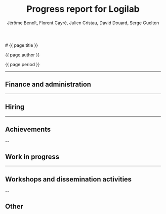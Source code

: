 ﻿---
layout: slides
title: "Progress report for Logilab"
theme: white
transition: none
author: Jérôme Benoît, Florent Cayré, Julien Cristau, David Douard, Serge Guelton
period: Reporting period from March 2017 to January 2018
---

<section data-markdown data-separator="^---\n" data-separator-vertical="^--\n">
# {{ page.title }}

{{ page.author }}


{{ page.period }}

---

## Finance and administration



---
## Hiring


---
## Achievements




--
## Work in progress


---
## Workshops and dissemination activities


--
## Other



</section>
